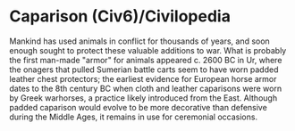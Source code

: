 # Caparison (Civ6)/Civilopedia

Mankind has used animals in conflict for thousands of years, and soon enough sought to protect these valuable additions to war. What is probably the first man-made "armor" for animals appeared c. 2600 BC in Ur, where the onagers that pulled Sumerian battle carts seem to have worn padded leather chest protectors; the earliest evidence for European horse armor dates to the 8th century BC when cloth and leather caparisons were worn by Greek warhorses, a practice likely introduced from the East. Although padded caparison would evolve to be more decorative than defensive during the Middle Ages, it remains in use for ceremonial occasions.
